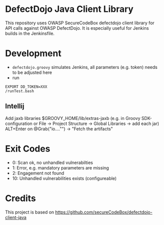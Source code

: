 # DefectDojo Java Client Library
This repository uses OWASP SecureCodeBox defectdojo client library for API calls against OWASP DefectDojo. It is especially useful for Jenkins builds in the Jenkinsfile.

# Development
* `defectdojo.groovy` simulates Jenkins, all parameters (e.g. token) needs to be adjusted here
* run

```
EXPORT DD_TOKEN=XXX
/runTest.bash
```

## Intellij
Add jaxb libraries $GROOVY_HOME/lib/extras-jaxb (e.g. in Groovy SDK-configuration or File -> Project Structure -> Global Libraries -> add each jar)
ALT+Enter on @Grab("io...."") -> "Fetch the artifacts" 

# Exit Codes
* 0: Scan ok, no unhandled vulnerabilties
* 1: Error, e.g. mandatory parameters are missing
* 2: Engagement not found
* 10: Unhandled vulnerabilities exists (configureable)



# Credits
This project is based on https://github.com/secureCodeBox/defectdojo-client-java
